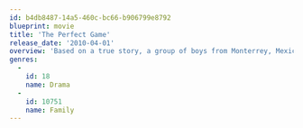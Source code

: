 ```yaml
---
id: b4db8487-14a5-460c-bc66-b906799e8792
blueprint: movie
title: 'The Perfect Game'
release_date: '2010-04-01'
overview: 'Based on a true story, a group of boys from Monterrey, Mexico who become the first non-U.S. team to win the Little League World Series.'
genres:
  -
    id: 18
    name: Drama
  -
    id: 10751
    name: Family
---
```

